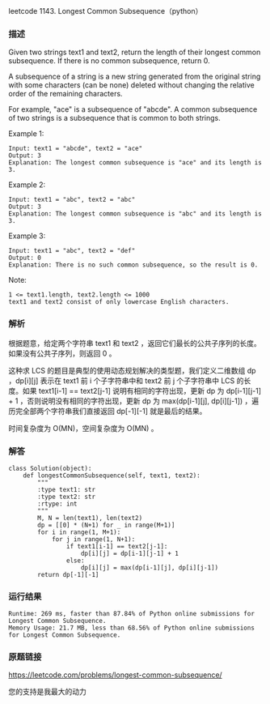 leetcode  1143. Longest Common Subsequence（python）




### 描述

Given two strings text1 and text2, return the length of their longest common subsequence. If there is no common subsequence, return 0.

A subsequence of a string is a new string generated from the original string with some characters (can be none) deleted without changing the relative order of the remaining characters.

For example, "ace" is a subsequence of "abcde".
A common subsequence of two strings is a subsequence that is common to both strings.

 



Example 1:

	Input: text1 = "abcde", text2 = "ace" 
	Output: 3  
	Explanation: The longest common subsequence is "ace" and its length is 3.

	
Example 2:


	Input: text1 = "abc", text2 = "abc"
	Output: 3
	Explanation: The longest common subsequence is "abc" and its length is 3.

Example 3:

	Input: text1 = "abc", text2 = "def"
	Output: 0
	Explanation: There is no such common subsequence, so the result is 0.

	



Note:

	1 <= text1.length, text2.length <= 1000
	text1 and text2 consist of only lowercase English characters.


### 解析

根据题意，给定两个字符串 text1 和 text2 ，返回它们最长的公共子序列的长度。 如果没有公共子序列，则返回 0 。

这种求 LCS 的题目是典型的使用动态规划解决的类型题，我们定义二维数组 dp ，dp[i][j] 表示在 text1 前 i 个子字符串中和 text2 前 j 个子字符串中 LCS 的长度。如果 text1[i-1] == text2[j-1] 说明有相同的字符出现，更新 dp 为 dp[i-1][j-1] + 1 ，否则说明没有相同的字符出现，更新 dp 为 max(dp[i-1][j], dp[i][j-1]) ，遍历完全部两个字符串我们直接返回 dp[-1][-1] 就是最后的结果。

时间复杂度为 O(MN)，空间复杂度为 O(MN) 。

### 解答
				

	class Solution(object):
	    def longestCommonSubsequence(self, text1, text2):
	        """
	        :type text1: str
	        :type text2: str
	        :rtype: int
	        """
	        M, N = len(text1), len(text2)
	        dp = [[0] * (N+1) for _ in range(M+1)]
	        for i in range(1, M+1):
	            for j in range(1, N+1):
	                if text1[i-1] == text2[j-1]:
	                    dp[i][j] = dp[i-1][j-1] + 1
	                else:
	                    dp[i][j] = max(dp[i-1][j], dp[i][j-1])
	        return dp[-1][-1]
            	      
			
### 运行结果

	Runtime: 269 ms, faster than 87.84% of Python online submissions for Longest Common Subsequence.
	Memory Usage: 21.7 MB, less than 68.56% of Python online submissions for Longest Common Subsequence.


### 原题链接


https://leetcode.com/problems/longest-common-subsequence/


您的支持是我最大的动力
